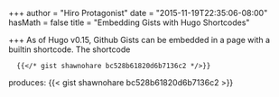 +++
author = "Hiro Protagonist"
date = "2015-11-19T22:35:06-08:00"
hasMath = false
title = "Embedding Gists with Hugo Shortcodes"

+++
As of Hugo v0.15, Github Gists can be embedded in a page with a builtin
shortcode. The shortcode 
```
  {{</* gist shawnohare bc528b61820d6b7136c2 */>}}
```
produces:
{{< gist shawnohare bc528b61820d6b7136c2 >}}

<!--more-->

